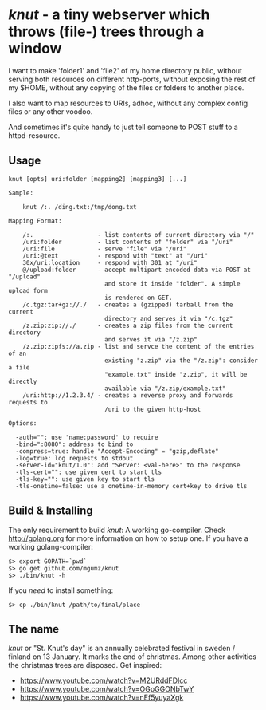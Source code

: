 # *knut* - a tiny webserver which throws (file-) trees through a window

I want to make 'folder1' and 'file2' of my home directory public, without
serving both resources on different http-ports, without exposing the rest
of my $HOME, without any copying of the files or folders to another place.

I also want to map resources to URIs, adhoc, without any complex config files
or any other voodoo.

And sometimes it's quite handy to just tell someone to POST stuff to a
httpd-resource.

## Usage

    knut [opts] uri:folder [mapping2] [mapping3] [...]

    Sample:

        knut /:. /ding.txt:/tmp/dong.txt

    Mapping Format:

        /:.                  - list contents of current directory via "/"
        /uri:folder          - list contents of "folder" via "/uri"
        /uri:file            - serve "file" via "/uri"
        /uri:@text           - respond with "text" at "/uri"
        30x/uri:location     - respond with 301 at "/uri"
        @/upload:folder      - accept multipart encoded data via POST at "/upload"
                               and store it inside "folder". A simple upload form
                               is rendered on GET.
        /c.tgz:tar+gz://./   - creates a (gzipped) tarball from the current
                               directory and serves it via "/c.tgz"
        /z.zip:zip://./      - creates a zip files from the current directory
                               and serves it via "/z.zip"
        /z.zip:zipfs://a.zip - list and servce the content of the entries of an
                               existing "z.zip" via the "/z.zip": consider a file
                               "example.txt" inside "z.zip", it will be directly
                               available via "/z.zip/example.txt"
        /uri:http://1.2.3.4/ - creates a reverse proxy and forwards requests to
                               /uri to the given http-host

    Options:

      -auth="": use 'name:password' to require
      -bind=":8080": address to bind to
      -compress=true: handle "Accept-Encoding" = "gzip,deflate"
      -log=true: log requests to stdout
      -server-id="knut/1.0": add "Server: <val-here>" to the response
      -tls-cert="": use given cert to start tls
      -tls-key="": use given key to start tls
      -tls-onetime=false: use a onetime-in-memory cert+key to drive tls


## Build & Installing

The only requirement to build *knut*: A working go-compiler. Check
http://golang.org for more information on how to setup one. If you
have a working golang-compiler:

    $> export GOPATH=`pwd`
    $> go get github.com/mgumz/knut
    $> ./bin/knut -h

If you *need* to install something:

    $> cp ./bin/knut /path/to/final/place

## The name

*knut* or "St. Knut's day" is an annually celebrated festival in sweden /
finland on 13 January. It marks the end of christmas. Among other
activities the christmas trees are disposed. Get inspired:

* https://www.youtube.com/watch?v=M2URddFDIcc
* https://www.youtube.com/watch?v=OGpGGONbTwY
* https://www.youtube.com/watch?v=nEf5yuyaXgk
